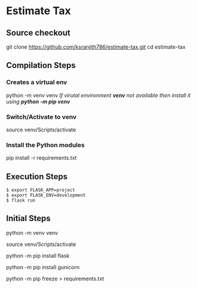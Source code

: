 # Estimate Tax

## Source checkout

git clone https://github.com/ksranjith786/estimate-tax.git
cd estimate-tax

## Compilation Steps

### Creates a virtual env
  python -m venv venv
  _If virutal environment **venv** not available then install it using **python -m pip venv**_

### Switch/Activate to venv
  source venv/Scripts/activate

### Install the Python modules
  pip install -r requirements.txt

## Execution Steps
```
$ export FLASK_APP=project
$ export FLASK_ENV=development
$ flask run
```

## Initial Steps
python -m venv venv

source venv/Scripts/activate

python -m pip install flask

python -m pip install gunicorn

python -m pip freeze > requirements.txt
